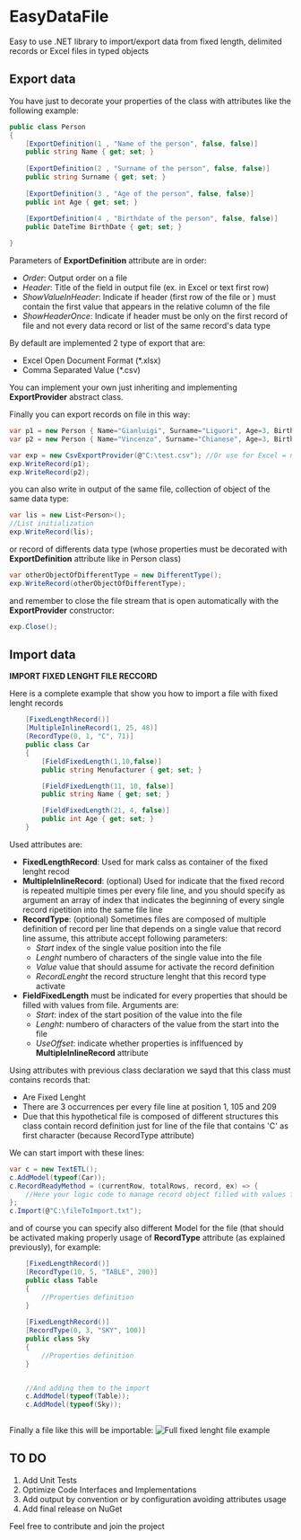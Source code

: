 # EasyDataFile
Easy to use .NET library to import/export data from fixed length, delimited records or Excel files in typed objects

Export data
--------
You have just to decorate your properties of the class with attributes like the following example:
```csharp
public class Person
{
    [ExportDefinition(1 , "Name of the person", false, false)]
    public string Name { get; set; }
    
    [ExportDefinition(2 , "Surname of the person", false, false)]
    public string Surname { get; set; }
    
    [ExportDefinition(3 , "Age of the person", false, false)]
    public int Age { get; set; }
    
    [ExportDefinition(4 , "Birthdate of the person", false, false)]
    public DateTime BirthDate { get; set; }

}   
```
Parameters of **ExportDefinition** attribute are in order:

- *Order*: Output order on a file
- *Header*: Title of the field in output file (ex. in Excel or text first row)
- *ShowValueInHeader*: Indicate if header (first row of the file or )  must contain the first value that appears in the relative column of the file
- *ShowHeaderOnce*: Indicate if header must be only on the first record of file and not every data record or list of the same record's data type

By default are implemented 2 type of export that are:

- Excel Open Document Format (*.xlsx)
- Comma Separated Value (*.csv)

You can implement your own just inheriting and implementing **ExportProvider** abstract class.

Finally you can export records on file in this way:
```csharp
var p1 = new Person { Name="Gianluigi", Surname="Liguori", Age=3, BirthDate = new DateTime(1990, 2, 1); };
var p2 = new Person { Name="Vincenzo", Surname="Chianese", Age=3, BirthDate = new DateTime(1990, 2, 1); };

var exp = new CsvExportProvider(@"C:\test.csv"); //Or use for Excel = new ExcelExportProvider(@"C:\test.xlsx");
exp.WriteRecord(p1);
exp.WriteRecord(p2);
```

you can also write in output of the same file, collection of object of the same data type:
```csharp
var lis = new List<Person>();
//List initialization
exp.WriteRecord(lis);
```
or record of differents data type (whose properties must be decorated with **ExportDefinition** attribute like in Person class)

```csharp
var otherObjectOfDifferentType = new DifferentType();
exp.WriteRecord(otherObjectOfDifferentType);
```
and remember to close the file stream that is open automatically with the **ExportProvider** constructor:

```csharp
exp.Close();
```

Import data
--------
**IMPORT FIXED LENGHT FILE RECCORD**

Here is a complete example that show you how to import a file with fixed lenght records 
```csharp
    [FixedLengthRecord()]
    [MultipleInlineRecord(1, 25, 48)]
    [RecordType(0, 1, "C", 71)]
    public class Car
    {
        [FieldFixedLength(1,10,false)]
        public string Menufacturer { get; set; }

        [FieldFixedLength(11, 10, false)]
        public string Name { get; set; }

        [FieldFixedLength(21, 4, false)]
        public int Age { get; set; }
    }

```
Used attributes are:

- **FixedLengthRecord**: Used for mark calss as container of the fixed lenght recod
- **MultipleInlineRecord**: (optional) Used for indicate that the fixed record is repeated multiple times per every file line, and you should specify as argument an array of index that indicates the beginning of every single record ripetition into the same file line
- **RecordType**: (optional) Sometimes files are composed of multiple definition of record per line that depends on a single value that record line assume, this attribute accept following parameters:
    - *Start* index of the single value position into the file
    - *Lenght* numbero of characters of the single value into the file
    - *Value* value that should assume for activate the record definition
    - *RecordLenght* the record structure lenght that this record type activate
- **FieldFixedLength** must be indicated for every properties that should be filled with values from file. Arguments are:
    - *Start*: index of the start position of the value into the file 
    - *Lenght*: numbero of characters of the value from the start into the file
    - *UseOffset*: indicate whether properties is inflfuenced by **MultipleInlineRecord** attribute

Using attributes with previous class declaration we sayd that this class must contains records that:
- Are Fixed Lenght
- There are 3 occurrences per every file line at position 1, 105 and 209
- Due that this hypothetical file is composed of different structures this class contain record definition just for line of the file that contains 'C' as first character (because RecordType attribute)

We can start import with these lines:
```csharp
var c = new TextETL();
c.AddModel(typeof(Car));
c.RecordReadyMethod = (currentRow, totalRows, record, ex) => { 
    //Here your logic code to manage record object filled with values from file
};
c.Import(@"C:\fileToImport.txt");
```

and of course you can specify also different Model for the file (that should be activated making properly usage of **RecordType** attribute (as explained previously), for example:
```csharp
    [FixedLengthRecord()]
    [RecordType(10, 5, "TABLE", 200)]
    public class Table
    {
        //Properties definition
    }
    
    [FixedLengthRecord()]
    [RecordType(0, 3, "SKY", 100)]
    public class Sky
    {
        //Properties definition
    }


    //And adding them to the import
    c.AddModel(typeof(Table));
    c.AddModel(typeof(Sky));
    
```

Finally a file like this will be importable:
![Full fixed lenght file example](https://raw.github.com/liguori/EasyDataFile/master/docs/fixedLenghtFullExample.png)


TO DO
--------
1. Add Unit Tests
2. Optimize Code Interfaces and Implementations
3. Add output by convention or by configuration avoiding attributes usage
4. Add final release on NuGet


Feel free to contribute and join the project
